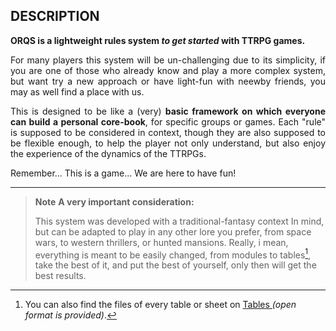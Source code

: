 ## DESCRIPTION

**ORQS is a lightweight rules system *to get started* with TTRPG games.**

<p align="justify">For many players this system will be un-challenging due to its simplicity, if you are one of those who already know and play a more complex system, but want try a new approach or have light-fun with neewby friends, you may as well find a place with us.</p>
  
<p align="justify">This is designed to be like a (very) <strong>basic framework on which everyone can build a personal core-book</strong>, for specific groups or games. Each "rule" is supposed to be considered in context, though they are also supposed to be flexible enough, to help the player not only understand, but also enjoy the experience of the dynamics of the TTRPGs.</p>
  
<p align="justify">Remember... This is a game... We are here to have fun!</p>

***

> **Note**
>**A very important consideration:**
>
>This system was developed with a traditional-fantasy context In mind, but can be adapted to play in any other lore you prefer, from space wars, to western thrillers, or hunted mansions. Really, i mean, everything is meant to be easily changed, from modules to tables[^*], take the best of it, and put the best of yourself, only then will get the best results.

[^*]: You can also find the files of every table or sheet on [ Tables ](tables.md) *(open format is provided)*.
